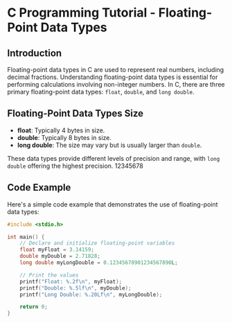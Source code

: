 # C Programming Tutorial - Floating-Point Data Types

## Introduction

Floating-point data types in C are used to represent real numbers, including decimal fractions. Understanding floating-point data types is essential for performing calculations involving non-integer numbers. In C, there are three primary floating-point data types: `float`, `double`, and `long double`.

## Floating-Point Data Types Size

- **float**: Typically 4 bytes in size.
- **double**: Typically 8 bytes in size.
- **long double**: The size may vary but is usually larger than `double`.

These data types provide different levels of precision and range, with `long double` offering the highest precision.
12345678
## Code Example

Here's a simple code example that demonstrates the use of floating-point data types:

```c
#include <stdio.h>

int main() {
    // Declare and initialize floating-point variables
    float myFloat = 3.14159;
    double myDouble = 2.71828;
    long double myLongDouble = 0.12345678901234567890L;

    // Print the values
    printf("Float: %.2f\n", myFloat);
    printf("Double: %.5lf\n", myDouble);
    printf("Long Double: %.20Lf\n", myLongDouble);

    return 0;
}

